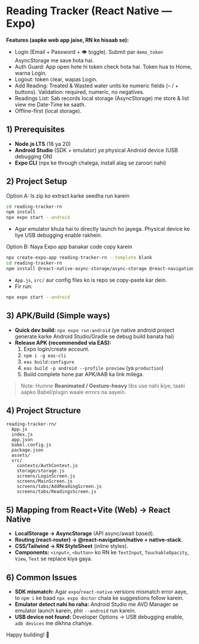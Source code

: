 # Reading Tracker (React Native — Expo)

**Features (aapke web app jaise, RN ke hisaab se):**
- Login (Email + Password + 👁️ toggle). Submit par `demo_token` AsyncStorage me save hota hai.
- Auth Guard: App open hote hi token check hota hai. Token hua to Home, warna Login.
- Logout: token clear, wapas Login.
- Add Reading: Treated & Wasted water units ke numeric fields (– / + buttons). Validation: required, numeric, no negatives.
- Readings List: Sab records local storage (AsyncStorage) me store & list view me Date-Time ke saath.
- Offline-first (local storage).

## 1) Prerequisites
- **Node.js LTS** (18 ya 20)
- **Android Studio** (SDK + emulator) *ya* physical Android device (USB debugging ON)
- **Expo CLI** (npx ke through chalega, install alag se zaroori nahi)

## 2) Project Setup
Option A: Is zip ko extract karke seedha run karein
```bash
cd reading-tracker-rn
npm install
npx expo start --android
```
- Agar emulator khula hai to directly launch ho jayega. Physical device ke liye USB debugging enable rakhein.

Option B: Naya Expo app banakar code copy karein
```bash
npx create-expo-app reading-tracker-rn --template blank
cd reading-tracker-rn
npm install @react-native-async-storage/async-storage @react-navigation/native @react-navigation/native-stack react-native-screens react-native-safe-area-context
```
- `App.js`, `src/` aur config files ko is repo se copy-paste kar dein.
- Fir run:
```bash
npx expo start --android
```

## 3) APK/Build (Simple ways)
- **Quick dev build:** `npx expo run:android` (ye native android project generate karke Android Studio/Gradle se debug build banata hai)
- **Release APK (recommended via EAS):**
  1. Expo login/create account.
  2. `npm i -g eas-cli`
  3. `eas build:configure`
  4. `eas build -p android --profile preview` (ya `production`)
  5. Build complete hone par APK/AAB ka link milega.

> Note: Humne **Reanimated / Gesture-heavy** libs use nahi kiye, taaki aapko Babel/plugin waale errors na aayein.

## 4) Project Structure
```
reading-tracker-rn/
  App.js
  index.js
  app.json
  babel.config.js
  package.json
  assets/
  src/
    contexts/AuthContext.js
    storage/storage.js
    screens/LoginScreen.js
    screens/MainScreen.js
    screens/tabs/AddReadingScreen.js
    screens/tabs/ReadingsScreen.js
```

## 5) Mapping from React+Vite (Web) → React Native
- **LocalStorage → AsyncStorage** (API async/await based).
- **Routing (react-router) → @react-navigation/native + native-stack**.
- **CSS/Tailwind → RN StyleSheet** (inline styles).
- **Components:** `<input>`, `<button>` ko RN ke `TextInput`, `TouchableOpacity`, `View`, `Text` se replace kiya gaya.

## 6) Common Issues
- **SDK mismatch:** Agar `expo`/`react-native` versions mismatch error aaye, to `npm i` ke baad `npx expo doctor` chala ke suggestions follow karein.
- **Emulator detect nahi ho raha:** Android Studio me AVD Manager se emulator launch karein, phir `--android` run karein.
- **USB device not found:** Developer Options → USB debugging enable, `adb devices` me dikhna chahiye.

Happy building! 🎉
